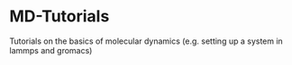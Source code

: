 # MD-Tutorials
Tutorials on the basics of molecular dynamics (e.g. setting up a system in lammps and gromacs)
